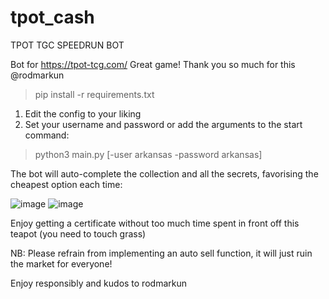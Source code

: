 # tpot_cash
TPOT TGC SPEEDRUN BOT

Bot for https://tpot-tcg.com/
Great game! Thank you so much for this @rodmarkun 

> pip install -r requirements.txt

1. Edit the config to your liking
2. Set your username and password or add the arguments to the start command:

  > python3 main.py [-user arkansas -password arkansas]

The bot will auto-complete the collection and all the secrets, favorising the cheapest option each time:

![image](https://github.com/user-attachments/assets/07180f7c-c9d2-4c1d-b40c-ac9827a4bc2b) ![image](https://github.com/user-attachments/assets/ca60422e-6456-46c4-9fb1-2635186551e1)


Enjoy getting a certificate without too much time spent in front off this teapot (you need to touch grass)

NB: Please refrain from implementing an auto sell function, it will just ruin the market for everyone!

Enjoy responsibly and kudos to rodmarkun
